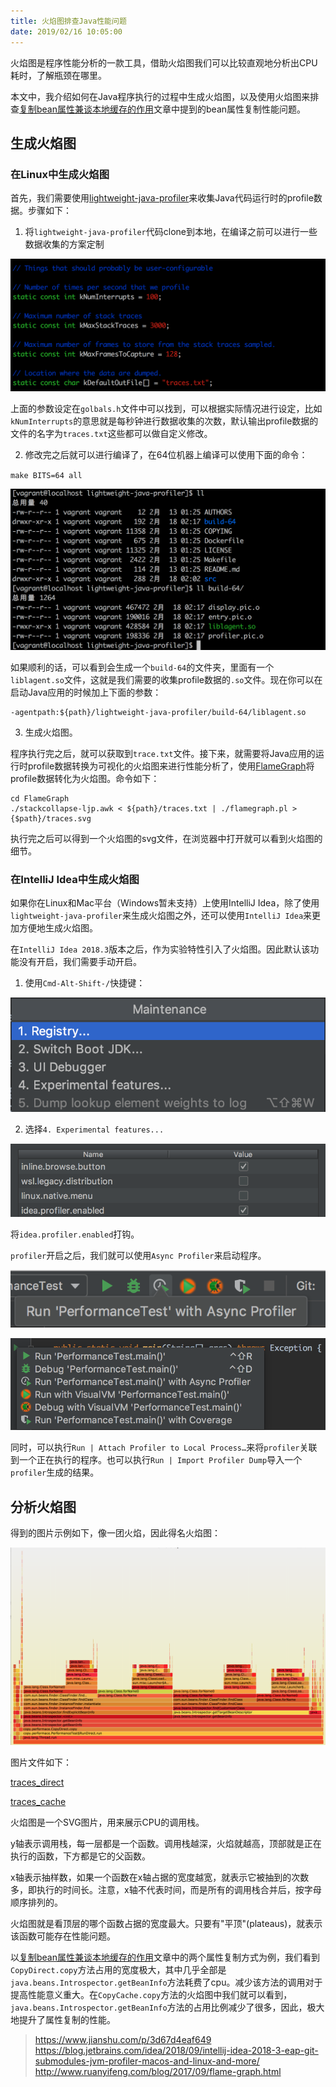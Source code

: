 ```yaml
---
title: 火焰图排查Java性能问题
date: 2019/02/16 10:05:00
---
```


火焰图是程序性能分析的一款工具，借助火焰图我们可以比较直观地分析出CPU耗时，了解瓶颈在哪里。

<!-- more -->

本文中，我介绍如何在Java程序执行的过程中生成火焰图，以及使用火焰图来排查[复制bean属性兼谈本地缓存的作用][1]文章中提到的bean属性复制性能问题。

## 生成火焰图

### 在Linux中生成火焰图

首先，我们需要使用[lightweight-java-profiler](https://github.com/pandening/lightweight-java-profiler)来收集Java代码运行时的profile数据。步骤如下：

1. 将`lightweight-java-profiler`代码clone到本地，在编译之前可以进行一些数据收集的方案定制

![globals_h](media/globals_h.png)

上面的参数设定在`golbals.h`文件中可以找到，可以根据实际情况进行设定，比如`kNumInterrupts`的意思就是每秒钟进行数据收集的次数，默认输出profile数据的文件的名字为`traces.txt`这些都可以做自定义修改。

2. 修改完之后就可以进行编译了，在64位机器上编译可以使用下面的命令：

`make BITS=64 all`

![lightweight-java-profile](media/lightweight-java-profiler.png)

如果顺利的话，可以看到会生成一个`build-64`的文件夹，里面有一个`liblagent.so`文件，这就是我们需要的收集profile数据的`.so`文件。现在你可以在启动Java应用的时候加上下面的参数：

```
-agentpath:${path}/lightweight-java-profiler/build-64/liblagent.so
```

3. 生成火焰图。

程序执行完之后，就可以获取到`trace.txt`文件。接下来，就需要将Java应用的运行时profile数据转换为可视化的火焰图来进行性能分析了，使用[FlameGraph](https://github.com/brendangregg/FlameGraph)将profile数据转化为火焰图。命令如下：

```
cd FlameGraph
./stackcollapse-ljp.awk < ${path}/traces.txt | ./flamegraph.pl > {$path}/traces.svg
```

执行完之后可以得到一个火焰图的svg文件，在浏览器中打开就可以看到火焰图的细节。

### 在IntelliJ Idea中生成火焰图

如果你在Linux和Mac平台（Windows暂未支持）上使用IntelliJ Idea，除了使用`lightweight-java-profiler`来生成火焰图之外，还可以使用`IntelliJ Idea`来更加方便地生成火焰图。

在`IntelliJ Idea 2018.3`版本之后，作为实验特性引入了火焰图。因此默认该功能没有开启，我们需要手动开启。

1. 使用`Cmd-Alt-Shift-/`快捷键：

![Maintenance](media/Maintenance.png)

2. 选择`4. Experimental features...`

![idea_profile](media/idea_profiler-1.png)

将`idea.profiler.enabled`打钩。

`profiler`开启之后，我们就可以使用`Async Profiler`来启动程序。

![async_profiler_1](media/async_profiler_1.png)

![async_profiler_2](media/async_profiler_2.png)

同时，可以执行`Run | Attach Profiler to Local Process…`来将`profiler`关联到一个正在执行的程序。也可以执行`Run | Import Profiler Dump`导入一个`profiler`生成的结果。

## 分析火焰图

得到的图片示例如下，像一团火焰，因此得名火焰图：

![traces_direct](media/traces_direct.png)

图片文件如下：

[traces_direct](media/traces_direct.svg)

[traces_cache](media/traces_cache.svg)

火焰图是一个SVG图片，用来展示CPU的调用栈。

y轴表示调用栈，每一层都是一个函数。调用栈越深，火焰就越高，顶部就是正在执行的函数，下方都是它的父函数。

x轴表示抽样数，如果一个函数在x轴占据的宽度越宽，就表示它被抽到的次数多，即执行的时间长。注意，x轴不代表时间，而是所有的调用栈合并后，按字母顺序排列的。

火焰图就是看顶层的哪个函数占据的宽度最大。只要有"平顶"(plateaus)，就表示该函数可能存在性能问题。

以[复制bean属性兼谈本地缓存的作用][1]文章中的两个属性复制方式为例，我们看到`CopyDirect.copy`方法占用的宽度极大，其中几乎全部是`java.beans.Introspector.getBeanInfo`方法耗费了cpu。减少该方法的调用对于提高性能意义重大。在`CopyCache.copy`方法的火焰图中我们就可以看到，`java.beans.Introspector.getBeanInfo`方法的占用比例减少了很多，因此，极大地提升了属性复制的性能。




































[1]: /articles/Java/复制bean属性兼谈本地缓存的作用.html

> https://www.jianshu.com/p/3d67d4eaf649
> https://blog.jetbrains.com/idea/2018/09/intellij-idea-2018-3-eap-git-submodules-jvm-profiler-macos-and-linux-and-more/
> http://www.ruanyifeng.com/blog/2017/09/flame-graph.html

